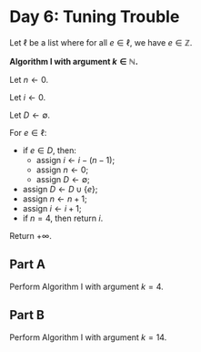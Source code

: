<!-- day06.md -->
<!-- Licensed under the MIT license. -->

# Day 6: Tuning Trouble

Let $\ell$ be a list where for all $e\in\ell$, we have $e\in\mathbb{Z}$.

**Algorithm I with argument $k\in\mathbb{N}$.**

Let $n\leftarrow 0$.

Let $i\leftarrow 0$.

Let $D\leftarrow\emptyset$.

For $e\in\ell$:

* if $e\in D$, then:
  * assign $i\leftarrow i-(n-1)$;
  * assign $n\leftarrow 0$;
  * assign $D\leftarrow\emptyset$;
* assign $D\leftarrow D\cup\lbrace e\rbrace$;
* assign $n\leftarrow n+1$;
* assign $i\leftarrow i+1$;
* if $n=4$, then return $i$.

Return $+\infty$.

## Part A

Perform Algorithm I with argument $k=4$.

## Part B

Perform Algorithm I with argument $k=14$.
